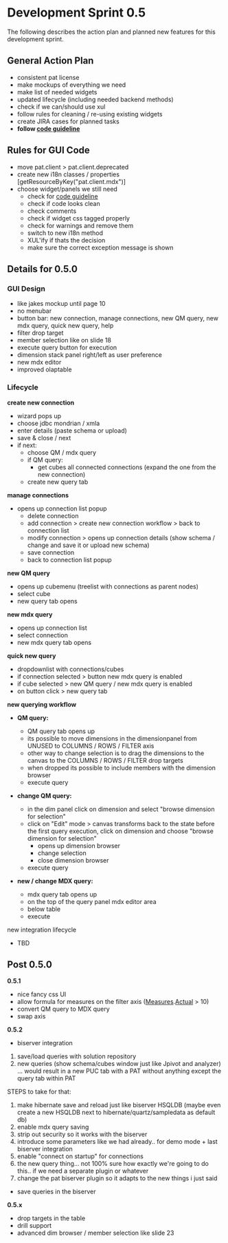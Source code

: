 # Development Sprint 0.5 #

The following describes the action plan and planned new features for this development sprint.

## General Action Plan ##
  * consistent pat license
  * make mockups of everything we need
  * make list of needed widgets
  * updated lifecycle (including needed backend methods)
  * check if we can/should use xul
  * follow rules for cleaning / re-using existing widgets
  * create JIRA cases for planned tasks
  * **follow [code guideline](CodeGuidelines.md)**

## Rules for GUI Code ##
  * move pat.client > pat.client.deprecated
  * create new i18n classes / properties [getResourceByKey("pat.client.mdx")]
  * choose widget/panels we still need
    * check for [code guideline](CodeGuidelines.md)
    * check if code looks clean
    * check comments
    * check if widget css tagged properly
    * check for warnings and remove them
    * switch to new i18n method
    * XUL'ify if thats the decision
    * make sure the correct exception message is shown

## Details for 0.5.0 ##

### GUI Design ###
  * like jakes mockup until page 10
  * no menubar
  * button bar: new connection, manage connections, new QM query, new mdx query, quick new query, help
  * filter drop target
  * member selection like on slide 18
  * execute query button for execution
  * dimension stack panel right/left as user preference
  * new mdx editor
  * improved olaptable

### Lifecycle ###
**create new connection**
  * wizard pops up
  * choose jdbc mondrian / xmla
  * enter details (paste schema or upload)
  * save & close / next
  * if next:
    * choose QM / mdx query
    * if QM query:
      * get cubes all connected connections (expand the one from the new connection)
    * create new query tab

**manage connections**
  * opens up connection list popup
    * delete connection
    * add connection > create new connection workflow > back to connection list
    * modify connection > opens up connection details (show schema / change and save it or upload new schema)
    * save connection
    * back to connection list popup


**new QM query**
  * opens up cubemenu (treelist with connections as parent nodes)
  * select cube
  * new query tab opens

**new mdx query**
  * opens up connection list
  * select connection
  * new mdx query tab opens

**quick new query**
  * dropdownlist with connections/cubes
  * if connection selected > button new mdx query is enabled
  * if cube selected > new QM query / new mdx query is enabled
  * on button click > new query tab


**new querying workflow**
  * **QM query:**
    * QM query tab opens up
    * its possible to move dimensions in the dimensionpanel from UNUSED to COLUMNS / ROWS / FILTER axis
    * other way to change selection is to drag the dimensions to the canvas to the COLUMNS / ROWS / FILTER drop targets
    * when dropped its possible to include members with the dimension browser
    * execute query

  * **change QM query:**
    * in the dim panel click on dimension and select "browse dimension for selection"
    * click on "Edit" mode > canvas transforms back to the state before the first query execution, click on dimension and choose "browse dimension for selection"
      * opens up dimension browser
      * change selection
      * close dimension browser
    * execute query

  * **new / change MDX query:**
    * mdx query tab opens up
    * on the top of the query panel mdx editor area
    * below table
    * execute

new integration lifecycle
  * TBD

## Post 0.5.0 ##
**0.5.1**
  * nice fancy css UI
  * allow formula for measures on the filter axis ([Measures](Measures.md).[Actual](Actual.md) > 10)
  * convert QM query to MDX query
  * swap axis

**0.5.2**
  * biserver integration
1. save/load queries with solution repository
2. new queries (show schema/cubes window just like Jpivot and analyzer) ... would result in a new PUC tab with a PAT without anything except the query tab within PAT

STEPS to take for that:
1. make hibernate save and reload just like biserver HSQLDB (maybe even create a new HSQLDB next to hibernate/quartz/sampledata as default db)
2. enable mdx query saving
3. strip out security so it works with the biserver
4. introduce some parameters like we had already.. for demo mode + last biserver integration
5. enable "connect on startup" for connections
6. the new query thing... not 100% sure how exactly we're going to do this.. if we need a separate plugin or whatever
7. change the pat biserver plugin so it adapts to the new things i just said

  * save queries in the biserver

**0.5.x**
  * drop targets in the table
  * drill support
  * advanced dim browser / member selection like slide 23